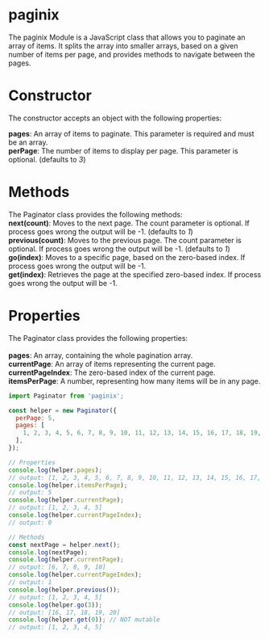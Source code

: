 # paginix

The paginix Module is a JavaScript class that allows you to paginate an array of items. It splits the array into smaller arrays, based on a given number of items per page, and provides methods to navigate between the pages.

# Constructor

The constructor accepts an object with the following properties:

**pages**: An array of items to paginate. This parameter is required and must be an array.<br>
**perPage**: The number of items to display per page. This parameter is optional. (defaults to _3_)<br>

# Methods

The Paginator class provides the following methods:
<br>
**next(count)**: Moves to the next page. The count parameter is optional. If process goes wrong the output will be -1. (defaults to _1_)
<br>
**previous(count)**: Moves to the previous page. The count parameter is optional. If process goes wrong the output will be -1. (defaults to _1_)<br>
**go(index)**: Moves to a specific page, based on the zero-based index. If process goes wrong the output will be -1.
<br>
**get(index)**: Retrieves the page at the specified zero-based index. If process goes wrong the output will be -1.

# Properties

The Paginator class provides the following properties:<br>
<br>
**pages**: An array, containing the whole pagination array.
<br>
**currentPage**: An array of items representing the current page.
<br>
**currentPageIndex**: The zero-based index of the current page.
<br>
**itemsPerPage**: A number, representing how many items will be in any page.
<br>

```javascript
import Paginator from 'paginix';

const helper = new Paginator({
  perPage: 5,
  pages: [
    1, 2, 3, 4, 5, 6, 7, 8, 9, 10, 11, 12, 13, 14, 15, 16, 17, 18, 19, 20,
  ],
});

// Properties
console.log(helper.pages);
// output: [1, 2, 3, 4, 5, 6, 7, 8, 9, 10, 11, 12, 13, 14, 15, 16, 17, 18, 19, 20]
console.log(helper.itemsPerPage);
// output: 5
console.log(helper.currentPage);
// output: [1, 2, 3, 4, 5]
console.log(helper.currentPageIndex);
// output: 0

// Methods
const nextPage = helper.next();
console.log(nextPage);
console.log(helper.currentPage);
// output: [6, 7, 8, 9, 10]
console.log(helper.currentPageIndex);
// output: 1
console.log(helper.previous());
// output: [1, 2, 3, 4, 5]
console.log(helper.go(3));
// output: [16, 17, 18, 19, 20]
console.log(helper.get(0)); // NOT mutable
// output: [1, 2, 3, 4, 5]
```
